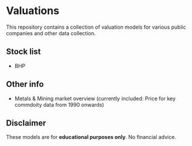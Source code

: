 # Valuations
This repository contains a collection of valuation models for various public companies and other data collection.

## Stock list
- BHP

## Other info
- Metals & Mining market overview (currently included: Price for key commdoity data from 1990 onwards)

## Disclaimer
These models are for **educational purposes only**. No financial advice.